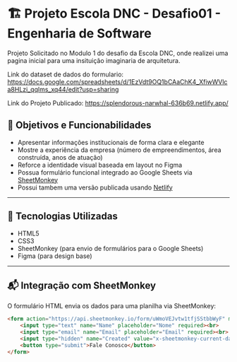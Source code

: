 # 🏗️ Projeto Escola DNC - Desafio01 - Engenharia de Software

Projeto Solicitado no Modulo 1 do desafio da Escola DNC, onde realizei uma pagina inicial para uma insituição imaginaria de arquitetura.

Link do dataset de dados do formulario: https://docs.google.com/spreadsheets/d/1EzVdt9OQ1bCAaChK4_XfiwWVlca8HLzi_qqlms_xq44/edit?usp=sharing

Link do Projeto Publicado: https://splendorous-narwhal-636b69.netlify.app/

## 📌 Objetivos e Funcionabilidades

- Apresentar informações institucionais de forma clara e elegante
- Mostre a experiência da empresa (número de empreendimentos, área construída, anos de atuação)
- Reforce a identidade visual baseada em layout no Figma
- Possua formulário funcional integrado ao Google Sheets via [SheetMonkey](https://sheetmonkey.io)
- Possui tambem uma versão publicada usando [Netlify](https://www.netlify.com/)

---

## 🧩 Tecnologias Utilizadas

- HTML5
- CSS3
- SheetMonkey (para envio de formulários para o Google Sheets)
- Figma (para design base)

---

## 📬 Integração com SheetMonkey

O formulário HTML envia os dados para uma planilha via SheetMonkey:

```html
<form action="https://api.sheetmonkey.io/form/uWmoVEJvtw1tfjSStbbWyF" method="POST">
    <input type="text" name="Name" placeholder="Nome" required><br>
    <input type="email" name="Email" placeholder="Email" required><br>
    <input type="hidden" name="Created" value="x-sheetmonkey-current-date-time" />
    <button type="submit">Fale Conosco</button>
</form>
```
